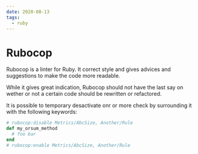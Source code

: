 ```yaml
---
date: 2020-08-13
tags:
  - ruby
---
```


# Rubocop

Rubocop is a linter for Ruby. It correct style and gives advices and
suggestions to make the code more readable.

While it gives great indication, Rubocop should not have the last say on wether
or not a certain code should be rewritten or refactored.

It is possible to temporary desactivate onr or more check by surrounding it 
with the following keywords:

```ruby
# rubocop:disable Metrics/AbcSize, Another/Rule
def my_orsum_method
  # foo bar
end
# rubocop:enable Metrics/AbcSize, Another/Rule
```
